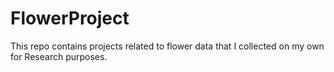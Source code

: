 # FlowerProject
This repo contains projects related to flower data that I collected on my own for Research purposes.
